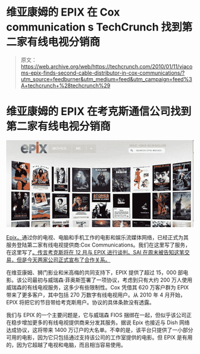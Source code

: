 # 维亚康姆的 EPIX 在 Cox communication s TechCrunch 找到第二家有线电视分销商

> 原文：<https://web.archive.org/web/https://techcrunch.com/2010/01/11/viacoms-epix-finds-second-cable-distributor-in-cox-communications/?utm_source=feedburner&utm_medium=feed&utm_campaign=feed%3A+techcrunch+%28techcrunch%29>

# 维亚康姆的 EPIX 在考克斯通信公司找到第二家有线电视分销商

![](img/c9028a9d1297194dae67c37a796b83d3.png)

[Epix，](https://web.archive.org/web/20221209001020/http://www.epixhd.com/)通过你的电视、电脑和手机工作的电影和娱乐流媒体网络，已经正式为其服务登陆第二家有线电视提供商:Cox Communications。我们在这里写了服务，在这里写了[。传言考克斯将在 12 月与 EPIX 进行谈判。SAI 在周末被告知这笔交易，但是今天两家公司正式宣布了合作关系。](https://web.archive.org/web/20221209001020/http://www.beta.techcrunch.com/2009/10/29/epix-officially-launches-movie-streaming-network/)

在维亚康姆、狮门影业和米高梅的共同支持下，EPIX 提供了超过 15，000 部电影。该公司最初与威瑞森·菲奥斯签署了一项协议，考虑到只有大约 200 万人使用威瑞森的有线电视服务，这多少有些限制性。Cox 凭借其 620 万客户群为 EPIX 带来了更多客户，其中包括 270 万数字有线电视用户。从 2010 年 4 月开始，EPIX 将把它的节目带给考克斯用户。协议的具体条款没有透露。

我们与 EPIX 的一个主要问题是，它与威瑞森 FIOS 捆绑在一起，但似乎该公司正在稳步增加更多的有线电视提供商来分发其服务。据说 Epix 也接近与 Dish 网络达成协议，这将带来 1400 万订户的大名单。不幸的是，该平台只提供了一小部分可用的电影，因为它只包括通过支持该公司的工作室提供的电影。但 EPIX 是有用的，因为它超越了电视和电脑，而且相当容易使用。